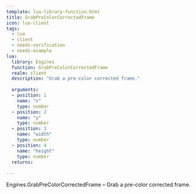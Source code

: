 ```yaml
---
template: lua-library-function.html
title: GrabPreColorCorrectedFrame
icon: lua-client
tags:
  - lua
  - client
  - needs-verification
  - needs-example
lua:
  library: Engines
  function: GrabPreColorCorrectedFrame
  realm: client
  description: "Grab a pre-color corrected frame."
  
  arguments:
  - position: 1
    name: "x"
    type: number
  - position: 2
    name: "y"
    type: number
  - position: 3
    name: "width"
    type: number
  - position: 4
    name: "height"
    type: number
  returns:
    
---
```


<div class="lua__search__keywords">
Engines.GrabPreColorCorrectedFrame &#x2013; Grab a pre-color corrected frame.
</div>
